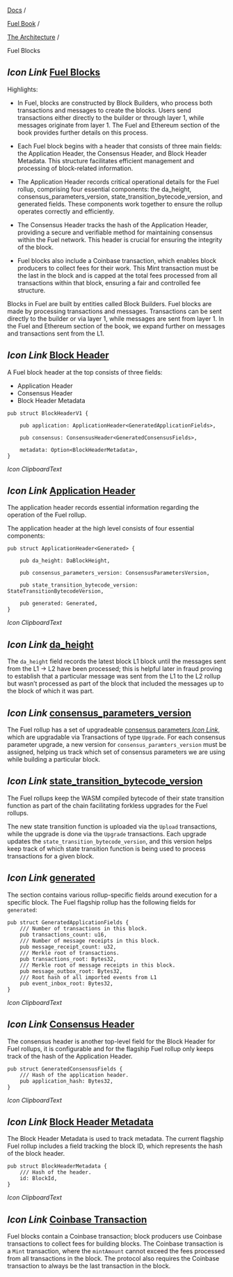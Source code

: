 [Docs](https://docs.fuel.network/) /

[Fuel Book](https://docs.fuel.network/docs/fuel-book/) /

[The Architecture](https://docs.fuel.network/docs/fuel-book/the-architecture/) /

Fuel Blocks

## _Icon Link_ [Fuel Blocks](https://docs.fuel.network/docs/fuel-book/the-architecture/fuel-blocks/\#fuel-blocks)

Highlights:

- In Fuel, blocks are constructed by Block Builders, who process both transactions and messages to create the blocks. Users send transactions either directly to the builder or through layer 1, while messages originate from layer 1. The Fuel and Ethereum section of the book provides further details on this process.

- Each Fuel block begins with a header that consists of three main fields: the Application Header, the Consensus Header, and Block Header Metadata. This structure facilitates efficient management and processing of block-related information.

- The Application Header records critical operational details for the Fuel rollup, comprising four essential components: the da\_height, consensus\_parameters\_version, state\_transition\_bytecode\_version, and generated fields. These components work together to ensure the rollup operates correctly and efficiently.

- The Consensus Header tracks the hash of the Application Header, providing a secure and verifiable method for maintaining consensus within the Fuel network. This header is crucial for ensuring the integrity of the block.

- Fuel blocks also include a Coinbase transaction, which enables block producers to collect fees for their work. This Mint transaction must be the last in the block and is capped at the total fees processed from all transactions within that block, ensuring a fair and controlled fee structure.


Blocks in Fuel are built by entities called Block Builders. Fuel blocks are made by processing transactions and messages. Transactions can be sent directly to the builder or via layer 1, while messages are sent from layer 1. In the Fuel and Ethereum section of the book, we expand further on messages and transactions sent from the L1.

## _Icon Link_ [Block Header](https://docs.fuel.network/docs/fuel-book/the-architecture/fuel-blocks/\#block-header)

A Fuel block header at the top consists of three fields:

- Application Header
- Consensus Header
- Block Header Metadata

```fuel_Box fuel_Box-idXKMmm-css
pub struct BlockHeaderV1 {

    pub application: ApplicationHeader<GeneratedApplicationFields>,

    pub consensus: ConsensusHeader<GeneratedConsensusFields>,

    metadata: Option<BlockHeaderMetadata>,
}
```

_Icon ClipboardText_

## _Icon Link_ [Application Header](https://docs.fuel.network/docs/fuel-book/the-architecture/fuel-blocks/\#application-header)

The application header records essential information regarding the operation of the Fuel rollup.

The application header at the high level consists of four essential components:

```fuel_Box fuel_Box-idXKMmm-css
pub struct ApplicationHeader<Generated> {

    pub da_height: DaBlockHeight,

    pub consensus_parameters_version: ConsensusParametersVersion,

    pub state_transition_bytecode_version: StateTransitionBytecodeVersion,

    pub generated: Generated,
}
```

_Icon ClipboardText_

## _Icon Link_ [da\_height](https://docs.fuel.network/docs/fuel-book/the-architecture/fuel-blocks/\#da_height)

The `da_height` field records the latest block L1 block until the messages sent from the L1 → L2 have been processed; this is helpful later in fraud proving to establish that a particular message was sent from the L1 to the L2 rollup but wasn’t processed as part of the block that included the messages up to the block of which it was part.

## _Icon Link_ [consensus\_parameters\_version](https://docs.fuel.network/docs/fuel-book/the-architecture/fuel-blocks/\#consensus_parameters_version)

The Fuel rollup has a set of upgradeable [consensus parameters _Icon Link_](https://docs.fuel.network/docs/specs/tx-format/consensus_parameters/#consensus-parameters), which are upgradable via Transactions of type `Upgrade`. For each consensus parameter upgrade, a new version for `consensus_paramters_version` must be assigned, helping us track which set of consensus parameters we are using while building a particular block.

## _Icon Link_ [state\_transition\_bytecode\_version](https://docs.fuel.network/docs/fuel-book/the-architecture/fuel-blocks/\#state_transition_bytecode_version)

The Fuel rollups keep the WASM compiled bytecode of their state transition function as part of the chain facilitating forkless upgrades for the Fuel rollups.

The new state transition function is uploaded via the `Upload` transactions, while the upgrade is done via the `Upgrade` transactions. Each upgrade updates the `state_transition_bytecode_version`, and this version helps keep track of which state transition function is being used to process transactions for a given block.

## _Icon Link_ [generated](https://docs.fuel.network/docs/fuel-book/the-architecture/fuel-blocks/\#generated)

The section contains various rollup-specific fields around execution for a specific block. The Fuel flagship rollup has the following fields for `generated`:

```fuel_Box fuel_Box-idXKMmm-css
pub struct GeneratedApplicationFields {
    /// Number of transactions in this block.
    pub transactions_count: u16,
    /// Number of message receipts in this block.
    pub message_receipt_count: u32,
    /// Merkle root of transactions.
    pub transactions_root: Bytes32,
    /// Merkle root of message receipts in this block.
    pub message_outbox_root: Bytes32,
    /// Root hash of all imported events from L1
    pub event_inbox_root: Bytes32,
}
```

_Icon ClipboardText_

## _Icon Link_ [Consensus Header](https://docs.fuel.network/docs/fuel-book/the-architecture/fuel-blocks/\#consensus-header)

The consensus header is another top-level field for the Block Header for Fuel rollups, it is configurable and for the flagship Fuel rollup only keeps track of the hash of the Application Header.

```fuel_Box fuel_Box-idXKMmm-css
pub struct GeneratedConsensusFields {
    /// Hash of the application header.
    pub application_hash: Bytes32,
}
```

_Icon ClipboardText_

## _Icon Link_ [Block Header Metadata](https://docs.fuel.network/docs/fuel-book/the-architecture/fuel-blocks/\#block-header-metadata)

The Block Header Metadata is used to track metadata. The current flagship Fuel rollup includes a field tracking the block ID, which represents the hash of the block header.

```fuel_Box fuel_Box-idXKMmm-css
pub struct BlockHeaderMetadata {
    /// Hash of the header.
    id: BlockId,
}
```

_Icon ClipboardText_

## _Icon Link_ [Coinbase Transaction](https://docs.fuel.network/docs/fuel-book/the-architecture/fuel-blocks/\#coinbase-transaction)

Fuel blocks contain a Coinbase transaction; block producers use Coinbase transactions to collect fees for building blocks. The Coinbase transaction is a `Mint` transaction, where the `mintAmount` cannot exceed the fees processed from all transactions in the block. The protocol also requires the Coinbase transaction to always be the last transaction in the block.